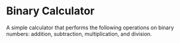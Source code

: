# Binary Calculator

A simple calculator that performs the following operations on binary numbers: addition, subtraction, multiplication, and division. 
